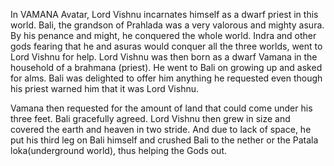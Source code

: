 In VAMANA Avatar, Lord Vishnu incarnates himself as a dwarf priest in this world. Bali, the grandson of Prahlada was a very valorous and mighty asura. By his penance and might, he conquered the whole world. Indra and other gods fearing that he and asuras would conquer all the three worlds, went to Lord Vishnu for help. Lord Vishnu was then born as a dwarf Vamana in the household of a brahmana (priest). He went to Bali on growing up and asked for alms. Bali was delighted to offer him anything he requested even though his priest warned him that it was Lord Vishnu.

Vamana then requested for the amount of land that could come under his three feet. Bali gracefully agreed. Lord Vishnu then grew in size and covered the earth and heaven in two stride. And due to lack of space, he put his third leg on Bali himself and crushed Bali to the nether or the Patala loka(underground world), thus helping the Gods out.
